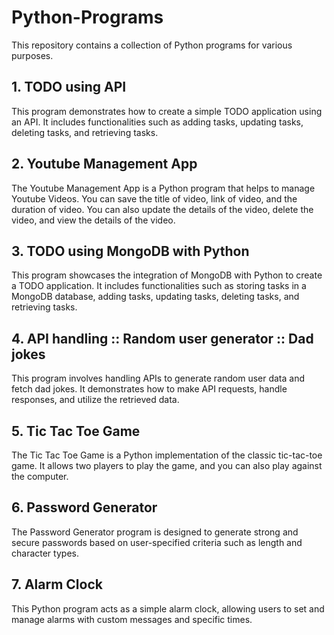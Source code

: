 # Python-Programs

This repository contains a collection of Python programs for various purposes.

## 1. TODO using API

This program demonstrates how to create a simple TODO application using an API. It includes functionalities such as adding tasks, updating tasks, deleting tasks, and retrieving tasks.

## 2. Youtube Management App
The Youtube Management App is a Python program that helps to manage Youtube Videos. You can save the title of video, link of video, and the duration of video. You can also update the details of the video, delete the video, and view the details of the video.

## 3. TODO using MongoDB with Python
This program showcases the integration of MongoDB with Python to create a TODO application. It includes functionalities such as storing tasks in a MongoDB database, adding tasks, updating tasks, deleting tasks, and retrieving tasks.

## 4. API handling :: Random user generator :: Dad jokes
This program involves handling APIs to generate random user data and fetch dad jokes. It demonstrates how to make API requests, handle responses, and utilize the retrieved data.

## 5. Tic Tac Toe Game
The Tic Tac Toe Game is a Python implementation of the classic tic-tac-toe game. It allows two players to play the game, and you can also play against the computer.  

## 6. Password Generator
The Password Generator program is designed to generate strong and secure passwords based on user-specified criteria such as length and character types.

## 7. Alarm Clock
This Python program acts as a simple alarm clock, allowing users to set and manage alarms with custom messages and specific times.